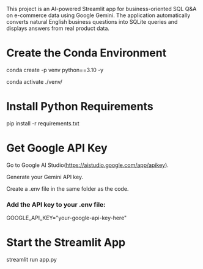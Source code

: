 This project is an AI-powered Streamlit app for business-oriented SQL Q&A on e-commerce data using Google Gemini. The application automatically converts natural English business questions into SQLite queries and displays answers from real product data.

# Create the Conda Environment
conda create -p venv python==3.10 -y 

conda activate ./venv/

# Install Python Requirements
pip install -r requirements.txt

# Get Google API Key
Go to Google AI Studio(https://aistudio.google.com/app/apikey).

Generate your Gemini API key.

Create a .env file in the same folder as the code.

### Add the API key to your .env file:

GOOGLE_API_KEY="your-google-api-key-here"

# Start the Streamlit App
streamlit run app.py
